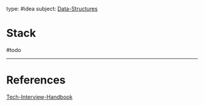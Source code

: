type: #idea
subject: [Data-Structures](Data-Structures.md)
<!-- Subject should be a hub note -->
# Stack

#todo 
<!--
	Write three to five sentences in your own words
	Assume that the reader will have no context
	Include sources
	Link to other ideas
-->

---
# References
<!-- What references back up this idea -->
[Tech-Interview-Handbook](Tech-Interview-Handbook.md)